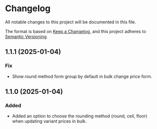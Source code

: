 # Changelog

All notable changes to this project will be documented in this file.

The format is based on [Keep a Changelog](https://keepachangelog.com/en/1.1.0/),
and this project adheres to [Semantic Versioning](https://semver.org/spec/v2.0.0.html).

## 1.1.1 (2025-01-04)

### Fix

- Show round method form group by default in bulk change price form.

## 1.1.0 (2025-01-04)

### Added

- Added an option to choose the rounding method (round, ceil, floor) when updating variant prices in bulk.
